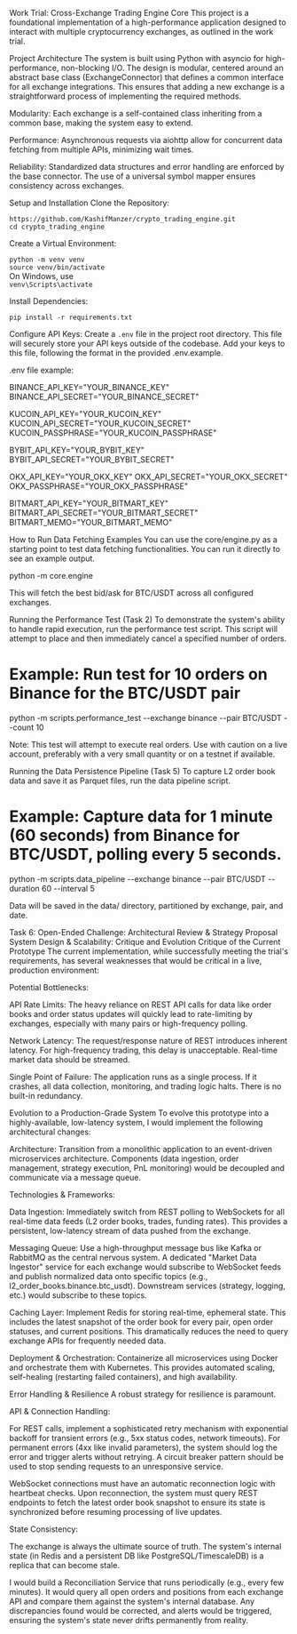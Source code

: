 Work Trial: Cross-Exchange Trading Engine Core
This project is a foundational implementation of a high-performance application designed to interact with multiple cryptocurrency exchanges, as outlined in the work trial.

Project Architecture
The system is built using Python with asyncio for high-performance, non-blocking I/O. The design is modular, centered around an abstract base class (ExchangeConnector) that defines a common interface for all exchange integrations. This ensures that adding a new exchange is a straightforward process of implementing the required methods.

Modularity: Each exchange is a self-contained class inheriting from a common base, making the system easy to extend.

Performance: Asynchronous requests via aiohttp allow for concurrent data fetching from multiple APIs, minimizing wait times.

Reliability: Standardized data structures and error handling are enforced by the base connector. The use of a universal symbol mapper ensures consistency across exchanges.

Setup and Installation
Clone the Repository:

`https://github.com/KashifManzer/crypto_trading_engine.git` <br>
`cd crypto_trading_engine`

Create a Virtual Environment:

`python -m venv venv` <br>
`source venv/bin/activate` <br>
 On Windows, use <br>
`venv\Scripts\activate` <br>

Install Dependencies:

`pip install -r requirements.txt`

Configure API Keys:
Create a `.env` file in the project root directory. This file will securely store your API keys outside of the codebase. Add your keys to this file, following the format in the provided .env.example.

.env file example:

BINANCE_API_KEY="YOUR_BINANCE_KEY"
BINANCE_API_SECRET="YOUR_BINANCE_SECRET"

KUCOIN_API_KEY="YOUR_KUCOIN_KEY"
KUCOIN_API_SECRET="YOUR_KUCOIN_SECRET"
KUCOIN_PASSPHRASE="YOUR_KUCOIN_PASSPHRASE"

BYBIT_API_KEY="YOUR_BYBIT_KEY"
BYBIT_API_SECRET="YOUR_BYBIT_SECRET"

OKX_API_KEY="YOUR_OKX_KEY"
OKX_API_SECRET="YOUR_OKX_SECRET"
OKX_PASSPHRASE="YOUR_OKX_PASSPHRASE"

BITMART_API_KEY="YOUR_BITMART_KEY"
BITMART_API_SECRET="YOUR_BITMART_SECRET"
BITMART_MEMO="YOUR_BITMART_MEMO"

How to Run
Data Fetching Examples
You can use the core/engine.py as a starting point to test data fetching functionalities. You can run it directly to see an example output.

python -m core.engine

This will fetch the best bid/ask for BTC/USDT across all configured exchanges.

Running the Performance Test (Task 2)
To demonstrate the system's ability to handle rapid execution, run the performance test script. This script will attempt to place and then immediately cancel a specified number of orders.

# Example: Run test for 10 orders on Binance for the BTC/USDT pair

python -m scripts.performance_test --exchange binance --pair BTC/USDT --count 10

Note: This test will attempt to execute real orders. Use with caution on a live account, preferably with a very small quantity or on a testnet if available.

Running the Data Persistence Pipeline (Task 5)
To capture L2 order book data and save it as Parquet files, run the data pipeline script.

# Example: Capture data for 1 minute (60 seconds) from Binance for BTC/USDT, polling every 5 seconds.

python -m scripts.data_pipeline --exchange binance --pair BTC/USDT --duration 60 --interval 5

Data will be saved in the data/ directory, partitioned by exchange, pair, and date.

Task 6: Open-Ended Challenge: Architectural Review & Strategy Proposal
System Design & Scalability: Critique and Evolution
Critique of the Current Prototype
The current implementation, while successfully meeting the trial's requirements, has several weaknesses that would be critical in a live, production environment:

Potential Bottlenecks:

API Rate Limits: The heavy reliance on REST API calls for data like order books and order status updates will quickly lead to rate-limiting by exchanges, especially with many pairs or high-frequency polling.

Network Latency: The request/response nature of REST introduces inherent latency. For high-frequency trading, this delay is unacceptable. Real-time market data should be streamed.

Single Point of Failure: The application runs as a single process. If it crashes, all data collection, monitoring, and trading logic halts. There is no built-in redundancy.

Evolution to a Production-Grade System
To evolve this prototype into a highly-available, low-latency system, I would implement the following architectural changes:

Architecture: Transition from a monolithic application to an event-driven microservices architecture. Components (data ingestion, order management, strategy execution, PnL monitoring) would be decoupled and communicate via a message queue.

Technologies & Frameworks:

Data Ingestion: Immediately switch from REST polling to WebSockets for all real-time data feeds (L2 order books, trades, funding rates). This provides a persistent, low-latency stream of data pushed from the exchange.

Messaging Queue: Use a high-throughput message bus like Kafka or RabbitMQ as the central nervous system. A dedicated "Market Data Ingestor" service for each exchange would subscribe to WebSocket feeds and publish normalized data onto specific topics (e.g., l2_order_books.binance.btc_usdt). Downstream services (strategy, logging, etc.) would subscribe to these topics.

Caching Layer: Implement Redis for storing real-time, ephemeral state. This includes the latest snapshot of the order book for every pair, open order statuses, and current positions. This dramatically reduces the need to query exchange APIs for frequently needed data.

Deployment & Orchestration: Containerize all microservices using Docker and orchestrate them with Kubernetes. This provides automated scaling, self-healing (restarting failed containers), and high availability.

Error Handling & Resilience
A robust strategy for resilience is paramount.

API & Connection Handling:

For REST calls, implement a sophisticated retry mechanism with exponential backoff for transient errors (e.g., 5xx status codes, network timeouts). For permanent errors (4xx like invalid parameters), the system should log the error and trigger alerts without retrying. A circuit breaker pattern should be used to stop sending requests to an unresponsive service.

WebSocket connections must have an automatic reconnection logic with heartbeat checks. Upon reconnection, the system must query REST endpoints to fetch the latest order book snapshot to ensure its state is synchronized before resuming processing of live updates.

State Consistency:

The exchange is always the ultimate source of truth. The system's internal state (in Redis and a persistent DB like PostgreSQL/TimescaleDB) is a replica that can become stale.

I would build a Reconciliation Service that runs periodically (e.g., every few minutes). It would query all open orders and positions from each exchange API and compare them against the system's internal database. Any discrepancies found would be corrected, and alerts would be triggered, ensuring the system's state never drifts permanently from reality.
